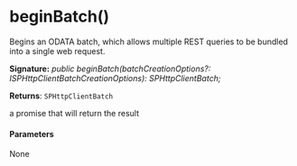 # beginBatch()



Begins an ODATA batch, which allows multiple REST queries to be bundled into a single web request.

**Signature:** _public beginBatch(batchCreationOptions?: ISPHttpClientBatchCreationOptions): SPHttpClientBatch;_

**Returns**: `SPHttpClientBatch`



a promise that will return the result

#### Parameters
None


